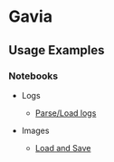 # Gavia

## Usage Examples 

### Notebooks

* Logs 
    * <a href="http://nbviewer.ipython.org/github/brett-hosking/gavia/blob/master/examples/notebooks/load_gavia_logs.ipynb" target="_blank">Parse/Load logs</a> 

* Images 
    * <a href="http://nbviewer.ipython.org/github/brett-hosking/gavia/blob/master/examples/notebooks/load_and_save_images.ipynb" target="_blank">Load and Save</a> 